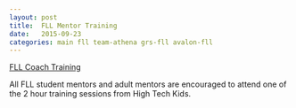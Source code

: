 ```yaml
---
layout: post
title:  FLL Mentor Training
date:   2015-09-23
categories: main fll team-athena grs-fll avalon-fll
---
```


<a href="http://www.hightechkids.org/fll-coaches-training">FLL Coach Training</a>
<p>All FLL student mentors and adult mentors are encouraged to attend one of the 2 hour training sessions from High Tech Kids. </p>

